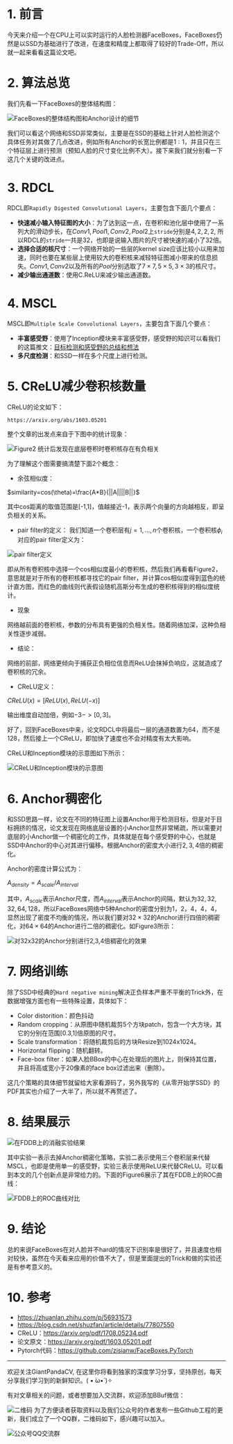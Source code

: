 # 1. 前言
今天来介绍一个在CPU上可以实时运行的人脸检测器FaceBoxes，FaceBoxes仍然是以SSD为基础进行了改进，在速度和精度上都取得了较好的Trade-Off，所以就一起来看看这篇论文吧。
# 2. 算法总览
我们先看一下FaceBoxes的整体结构图：

![FaceBoxes的整体结构图和Anchor设计的细节](https://img-blog.csdnimg.cn/20200607150553526.png?x-oss-process=image/watermark,type_ZmFuZ3poZW5naGVpdGk,shadow_10,text_aHR0cHM6Ly9ibG9nLmNzZG4ubmV0L2p1c3Rfc29ydA==,size_16,color_FFFFFF,t_70)

我们可以看这个网络和SSD非常类似，主要是在SSD的基础上针对人脸检测这个具体任务对其做了几点改进，例如所有Anchor的长宽比例都是$1:1$，并且只在三个特征层上进行预测（预知人脸的尺寸变化比例不大）。接下来我们就分别看一下这几个关键的改进点。

# 3. RDCL
RDCL即`Rapidly Digested Convolutional Layers`，主要包含下面几个要点：
- **快速减小输入特征图的大小**：为了达到这一点，在卷积和池化层中使用了一系列大的滑动步长，在$Conv1,Pool1,Conv2,Pool2$上`stride`分别是$4,2,2,2$, 所以RDCL的`stride`一共是32，也即是说输入图片的尺寸被快速的减小了$32$倍。
- **选择合适的核尺寸**：一个网络开始的一些层的kernel size应该比较小以用来加速，同时也要在某些层上使用较大的卷积核来减轻特征图减小带来的信息损失。$Conv1,Conv2$以及所有的$Pool$分别选取了$7\times 7,5\times 5, 3\times 3$的核尺寸。
- **减少输出通道数**：使用C.ReLU来减少输出通道数。

# 4. MSCL
MSCL即`Multiple Scale Convolutional Layers`，主要包含下面几个要点：
- **丰富感受野**：使用了Inception模块来丰富感受野，感受野的知识可以看我们的这篇推文：[目标检测和感受野的总结和想法](https://mp.weixin.qq.com/s/9169hhoJwYd0VckNt8VDLg)
- **多尺度检测**：和SSD一样在多个尺度上进行检测。


# 5. CReLU减少卷积核数量

CReLU的论文如下：

`https://arxiv.org/abs/1603.05201`

整个文章的出发点来自于下图中的统计现象：

![Figure2 统计后发现在底层卷积时卷积核存在有负相关](https://img-blog.csdnimg.cn/20200607153513920.png?x-oss-process=image/watermark,type_ZmFuZ3poZW5naGVpdGk,shadow_10,text_aHR0cHM6Ly9ibG9nLmNzZG4ubmV0L2p1c3Rfc29ydA==,size_16,color_FFFFFF,t_70)

为了理解这个图需要搞清楚下面$2$个概念：
- 余弦相似度：

$similarity=cos(\theta)=\frac{A*B}{||A||||B||}$

其中cos距离的取值范围是[-1,1]，值越接近-1，表示两个向量的方向越相反，即呈负相关的关系。

- pair filter的定义：
我们知道一个卷积层有$j=1,...,n$个卷积核，一个卷积核$\phi_i$对应的pair filter定义为：

![pair filter定义](https://img-blog.csdnimg.cn/20200607154047579.png)

即从所有卷积核中选择一个cos相似度最小的卷积核，然后我们再看看Figure2，意思就是对于所有的卷积核都寻找它的pair filter，并计算cos相似度得到蓝色的统计直方图，而红色的曲线则代表假设随机高斯分布生成的卷积核得到的相似度统计。

- 现象

网络越前面的卷积核，参数的分布具有更强的负相关性。随着网络加深，这种负相关性逐步减弱。

- 结论：

网络的前部，网络更倾向于捕获正负相位信息而ReLU会抹掉负响应，这就造成了卷积核的冗余。

- CReLU定义：

$CReLU(x)=[ReLU(x),ReLU(-x)]$

输出维度自动加倍，例如$-3->[0,3]$。


好了，回到FaceBoxes中来，论文RDCL中将最后一层的通道数置为64，而不是128，然后接上一个CReLU，即加快了速度也不会对精度有太大影响。

CReLU和Inception模块的示意图如下所示：

![CReLU和Inception模块的示意图](https://img-blog.csdnimg.cn/20200607155652961.png?x-oss-process=image/watermark,type_ZmFuZ3poZW5naGVpdGk,shadow_10,text_aHR0cHM6Ly9ibG9nLmNzZG4ubmV0L2p1c3Rfc29ydA==,size_16,color_FFFFFF,t_70)

# 6. Anchor稠密化
和SSD思路一样，论文在不同的特征图上设置Anchor用于检测目标，但是对于目标拥挤的情况，论文发现在网络底层设置的小Anchor显然非常稀疏，所以需要对底层的小Anchor做一个稠密化的工作，具体就是在每个感受野的中心，也就是SSD中Anchor的中心对其进行偏移。根据Anchor的密度大小进行$2,3,4$倍的稠密化。

Anchor的密度计算公式为：

$A_{density}=A_{scale}/A_{interval}$

其中，$A_{scale}$表示Anchor尺度，而$A_{interval}$表示Anchor的间隔，默认为$32,32,32,64,128$，所以FaceBoxes网络中$5$种Anchor的密度分别为$1，2，4，4，4$，显然出现了密度不均衡的情况，所以我们要对$32\times 32$的Anchor进行四倍的稠密化，对$64\times 64$的Anchor进行二倍的稠密化。如Figure3所示：


![对32x32的Anchor分别进行2,3,4倍稠密化的效果](https://img-blog.csdnimg.cn/20200607160045756.png?x-oss-process=image/watermark,type_ZmFuZ3poZW5naGVpdGk,shadow_10,text_aHR0cHM6Ly9ibG9nLmNzZG4ubmV0L2p1c3Rfc29ydA==,size_16,color_FFFFFF,t_70)

# 7. 网络训练
除了SSD中经典的`Hard negative mining`解决正负样本严重不平衡的Trick外，在数据增强方面也有一些特殊设置，具体如下：

- Color distorition：颜色抖动
- Random cropping：从原图中随机裁剪5个方块patch，包含一个大方块，其它的分别在范围[0.3,1]倍原图的尺寸。
- Scale transformation：将随机裁剪后的方块Resize到1024x1024。
- Horizontal flipping：随机翻转。
- Face-box filter：如果人脸BBox的中心在处理后的图片上，则保持其位置，并且将高或宽小于20像素的face box过滤出来（删除）。

这几个策略的具体细节就留给大家看源码了，另外我写的《从零开始学SSD》的PDF其实也介绍了一大半了，所以就不再赘述了。

# 8. 结果展示

![在FDDB上的消融实验结果](https://img-blog.csdnimg.cn/20200607160552212.png?x-oss-process=image/watermark,type_ZmFuZ3poZW5naGVpdGk,shadow_10,text_aHR0cHM6Ly9ibG9nLmNzZG4ubmV0L2p1c3Rfc29ydA==,size_16,color_FFFFFF,t_70)

其中实验一表示去掉Anchor稠密化策略，实验二表示使用三个卷积层来代替MSCL，也即是使用单一的感受野，实验三表示使用ReLU来代替CReLU。可以看到本文的几个创新点是非常给力的。下面的Figure6展示了其在FDDB上的ROC曲线：

![FDDB上的ROC曲线对比](https://img-blog.csdnimg.cn/20200607161058453.png?x-oss-process=image/watermark,type_ZmFuZ3poZW5naGVpdGk,shadow_10,text_aHR0cHM6Ly9ibG9nLmNzZG4ubmV0L2p1c3Rfc29ydA==,size_16,color_FFFFFF,t_70)
# 9. 结论
总的来说FaceBoxes在对人脸并不hard的情况下识别率是很好了，并且速度也相对较快，虽然在今天看来应用的价值不大了，但是里面提出的Trick和做的实验还是有参考意义的。

# 10. 参考
- https://zhuanlan.zhihu.com/p/56931573
- https://blog.csdn.net/shuzfan/article/details/77807550
- CReLU：https://arxiv.org/pdf/1708.05234.pdf
- 论文原文：https://arxiv.org/pdf/1603.05201.pdf
- Pytorch代码：https://github.com/zisianw/FaceBoxes.PyTorch

---------------------------------------------------------------------------

欢迎关注GiantPandaCV, 在这里你将看到独家的深度学习分享，坚持原创，每天分享我们学习到的新鲜知识。( • ̀ω•́ )✧

有对文章相关的问题，或者想要加入交流群，欢迎添加BBuf微信：

![二维码](https://img-blog.csdnimg.cn/20200110234905879.png?x-oss-process=image/watermark,type_ZmFuZ3poZW5naGVpdGk,shadow_10,text_aHR0cHM6Ly9ibG9nLmNzZG4ubmV0L2p1c3Rfc29ydA==,size_16,color_FFFFFF,t_70)
为了方便读者获取资料以及我们公众号的作者发布一些Github工程的更新，我们成立了一个QQ群，二维码如下，感兴趣可以加入。

![公众号QQ交流群](https://img-blog.csdnimg.cn/20200517190745584.png#pic_center)